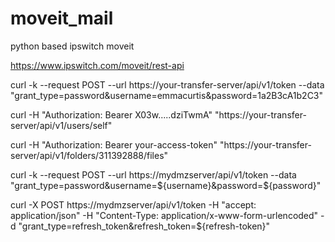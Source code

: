# moveit_mail
python based ipswitch moveit

https://www.ipswitch.com/moveit/rest-api

curl -k --request POST --url https://your-transfer-server/api/v1/token --data "grant_type=password&username=emmacurtis&password=1a2B3cA1b2C3"

curl -H "Authorization: Bearer X03w.....dziTwmA"  "https://your-transfer-server/api/v1/users/self"

curl -H "Authorization: Bearer your-access-token"  "https://your-transfer-server/api/v1/folders/311392888/files"

curl -k --request POST --url https://mydmzserver/api/v1/token --data "grant_type=password&username=${username}&password=${password}"

curl -X POST https://mydmzserver/api/v1/token -H "accept: application/json" -H "Content-Type: application/x-www-form-urlencoded" -d "grant_type=refresh_token&refresh_token=${refresh-token}"

